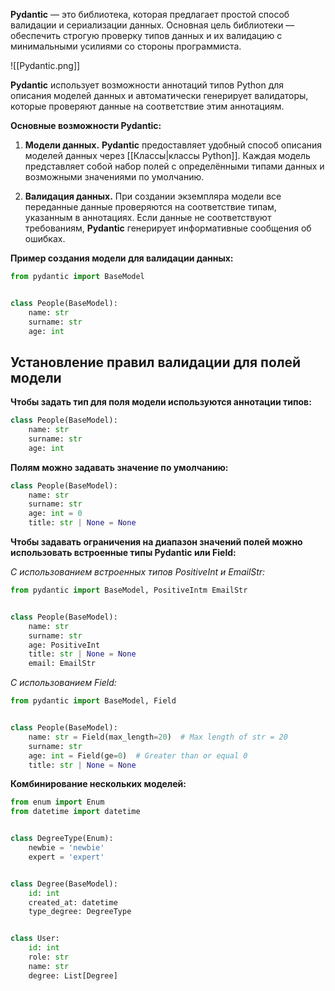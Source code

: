 **Pydantic** — это библиотека, которая предлагает простой способ валидации и сериализации данных. Основная цель библиотеки — обеспечить строгую проверку типов данных и их валидацию с минимальными усилиями со стороны программиста.

![[Pydantic.png]]

**Pydantic** использует возможности аннотаций типов Python для описания моделей данных и автоматически генерирует валидаторы, которые проверяют данные на соответствие этим аннотациям.

**Основные возможности Pydantic:**

1. **Модели данных.** **Pydantic** предоставляет удобный способ описания моделей данных через [[Классы|классы Python]]. Каждая модель представляет собой набор полей с определёнными типами данных и возможными значениями по умолчанию.
    
2. **Валидация данных.** При создании экземпляра модели все переданные данные проверяются на соответствие типам, указанным в аннотациях. Если данные не соответствуют требованиям, **Pydantic** генерирует информативные сообщения об ошибках.

**Пример создания модели для валидации данных:**

```Python
from pydantic import BaseModel


class People(BaseModel):
	name: str
	surname: str
	age: int
```

## Установление правил валидации для полей модели

**Чтобы задать тип для поля модели используются аннотации типов:**

```Python
class People(BaseModel):
	name: str
	surname: str
	age: int
```

**Полям можно задавать значение по умолчанию:**

```Python
class People(BaseModel):
	name: str
	surname: str
	age: int = 0
	title: str | None = None
```

**Чтобы задавать ограничения на диапазон значений полей можно использовать встроенные типы Pydantic или Field:**

*С использованием встроенных типов PositiveInt и EmailStr:*

```Python
from pydantic import BaseModel, PositiveIntm EmailStr


class People(BaseModel):
	name: str
	surname: str
	age: PositiveInt
	title: str | None = None
	email: EmailStr
```

*С использованием Field:*

```Python
from pydantic import BaseModel, Field


class People(BaseModel):
	name: str = Field(max_length=20)  # Max length of str = 20
	surname: str
	age: int = Field(ge=0)  # Greater than or equal 0
	title: str | None = None
```

**Комбинирование нескольких моделей:**

```Python
from enum import Enum
from datetime import datetime


class DegreeType(Enum):
	newbie = 'newbie'
	expert = 'expert'


class Degree(BaseModel):
	id: int
	created_at: datetime
	type_degree: DegreeType


class User:
	id: int
	role: str
	name: str
	degree: List[Degree]
```